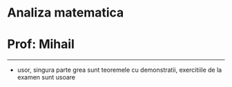 # Analiza matematica

# Prof: Mihail

---

- usor, singura parte grea sunt teoremele cu demonstratii, exercitiile de la examen sunt usoare
